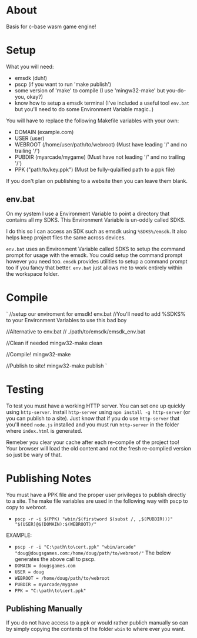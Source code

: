 # About
Basis for c-base wasm game engine!

# Setup
What you will need:
  - emsdk (duh!)
  - pscp (if you want to run 'make publish')
  - some version of 'make' to compile (I use 'mingw32-make' but you-do-you, okay?)
  - know how to setup a emsdk terminal (I've included a useful tool `env.bat` but you'll need to do some Environment Variable magic..)

You will have to replace the following Makefile variables with your own:
  - DOMAIN (example.com)
  - USER (user) 
  - WEBROOT (/home/user/path/to/webroot) (Must have leading '/' and no trailing '/')
  - PUBDIR (myarcade/mygame) (Must have not leading '/' and no trailing '/')
  - PPK ("path/to/key.ppk") (Must be fully-qulaified path to a ppk file)

If you don't plan on publishing to a website then you can leave them blank.

## env.bat
On my system I use a Environment Variable to point a directory that contains all my SDKS.
This Environment Variable is un-oddly called SDKS.

I do this so I can access an SDK such as emsdk using `%SDKS%/emsdk`.
It also helps keep project files the same across devices.

`env.bat` uses an Environment Variable called SDKS to setup the command prompt for usage with the emsdk.
You could setup the command prompt however you need too. `emsdk` provides utilities to setup a command prompt
too if you fancy that better. `env.bat` just allows me to work entirely within the workspace folder.

# Compile
`
  //setup our enviroment for emsdk!
  env.bat   //You'll need to add %SDKS% to your Environment Variables to use this bad boy

  //Alternative to env.bat
  // ./path/to/emsdk/emsdk_env.bat 

  //Clean if needed
  mingw32-make clean

  //Compile!
  mingw32-make

  //Publish to site!
  mingw32-make publish
`
# Testing
To test you must have a working HTTP server. You can set one up quickly using `http-server`.
Install `http-server` using `npm install -g http-server` (or you can publish to a site).
Just know that if you do use `http-server` that you'll need `node.js` installed and you must run
`http-server` in the folder where `index.html` is generated.

Remeber you clear your cache after each re-compile of the project too! Your browser will load the
old content and not the fresh re-complied version so just be wary of that.

# Publishing Notes
You must have a PPK file and the proper user privileges to publish directly to a site.
The make file variables are used in the following way with pscp to copy to webroot.
  - `pscp -r -i $(PPK) "wbin/$(firstword $(subst /, ,$(PUBDIR)))" "$(USER)@$(DOMAIN):$(WEBROOT)/"`

EXAMPLE:
  - `pscp -r -i "C:\path\to\cert.ppk" "wbin/arcade" "doug@dougsgames.com:/home/doug/path/to/webroot/"`
The below generates the above call to pscp.
  - `DOMAIN = dougsgames.com`
  - `USER = doug`
  - `WEBROOT = /home/doug/path/to/webroot`
  - `PUBDIR = myarcade/mygame`
  - `PPK = "C:\path\to\cert.ppk"`

## Publishing Manually
If you do not have access to a ppk or would rather publich manually so can by simply copying the contents of
the folder `wbin` to where ever you want.